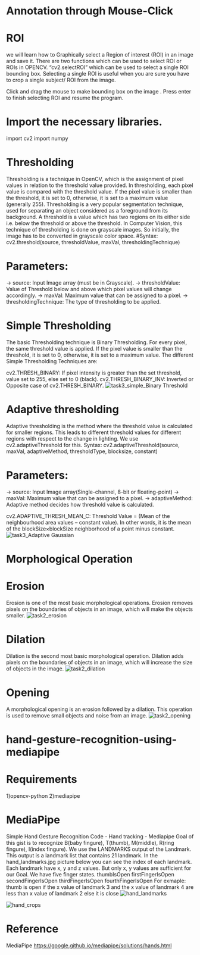 # Annotation through Mouse-Click
# ROI
we will learn how to Graphically select a Region of interest (ROI) in an image and save it.
There are two functions which can be used to select ROI or ROIs in OPENCV.
“cv2.selectROI” which can be used to select a single ROI bounding box.
Selecting a single ROI is useful when you are sure you have to crop a single subject/ ROI from the image.

Click and drag the mouse to make bounding box on the image . Press enter to finish selecting ROI and resume the program.

# Import the necessary libraries.
import cv2
import numpy

# Thresholding
Thresholding is a technique in OpenCV, which is the assignment of pixel values in relation to the threshold value provided. In thresholding, each pixel value is compared with the threshold value. If the pixel value is smaller than the threshold, it is set to 0, otherwise, it is set to a maximum value (generally 255). Thresholding is a very popular segmentation technique, used for separating an object considered as a foreground from its background. A threshold is a value which has two regions on its either side i.e. below the threshold or above the threshold. 
In Computer Vision, this technique of thresholding is done on grayscale images. So initially, the image has to be converted in grayscale color space.
#Syntax:
cv2.threshold(source, thresholdValue, maxVal, thresholdingTechnique) 
# Parameters: 
-> source: Input Image array (must be in Grayscale). 
-> thresholdValue: Value of Threshold below and above which pixel values will change accordingly. 
-> maxVal: Maximum value that can be assigned to a pixel. 
-> thresholdingTechnique: The type of thresholding to be applied. 

# Simple Thresholding
The basic Thresholding technique is Binary Thresholding. For every pixel, the same threshold value is applied. If the pixel value is smaller than the threshold, it is set to 0, otherwise, it is set to a maximum value.
The different Simple Thresholding Techniques are: 
 
cv2.THRESH_BINARY: If pixel intensity is greater than the set threshold, value set to 255, else set to 0 (black).
cv2.THRESH_BINARY_INV: Inverted or Opposite case of cv2.THRESH_BINARY.
![task3_simple_Binary Threshold](https://user-images.githubusercontent.com/82312119/189480885-9ebf1aac-a823-45e1-8a08-601a44ffd5d0.jpg)


# Adaptive thresholding
Adaptive thresholding is the method where the threshold value is calculated for smaller regions. This leads to different threshold values for different regions with respect to the change in lighting. We use cv2.adaptiveThreshold for this.
Syntax: cv2.adaptiveThreshold(source, maxVal, adaptiveMethod, thresholdType, blocksize, constant)

# Parameters:
-> source: Input Image array(Single-channel, 8-bit or floating-point)
-> maxVal: Maximum value that can be assigned to a pixel.
-> adaptiveMethod: Adaptive method decides how threshold value is calculated.

 cv2.ADAPTIVE_THRESH_MEAN_C: Threshold Value = (Mean of the neighbourhood area values – constant value). In other words, it is the mean of the blockSize×blockSize neighborhood of a point minus constant.
 ![task3_Adaptive Gaussian](https://user-images.githubusercontent.com/82312119/189480896-2fdd5e1c-3ba2-4f84-bf10-e817a25d73bc.jpg)

# Morphological Operation
# Erosion
Erosion is one of the most basic morphological operations. Erosion removes pixels on the boundaries of objects in an image, which will make the objects smaller.
![task2_erosion](https://user-images.githubusercontent.com/82312119/189480816-4bae805e-a73b-4a03-8fd8-4d21cc6851dd.jpg)

# Dilation
Dilation is the second most basic morphological operation. Dilation adds pixels on the boundaries of objects in an image, which will increase the size of objects in the image.
![task2_dilation](https://user-images.githubusercontent.com/82312119/189480829-13adcea5-4150-4156-baea-60028879adc5.jpg)

# Opening
A morphological opening is an erosion followed by a dilation. This operation is used to remove small objects and noise from an image.
![task2_opening](https://user-images.githubusercontent.com/82312119/189480840-0775ae05-3089-42e0-9d77-b5ff34f5cecf.jpg)

# hand-gesture-recognition-using-mediapipe

# Requirements
1)opencv-python
2)mediapipe


# MediaPipe

Simple Hand Gesture Recognition Code - Hand tracking - Mediapipe
Goal of this gist is to recognize B(baby fingure), T(thumb), M(middle),  R(ring fingure), I(index fingure). We use the LANDMARKS output of the Landmark. This output is a landmark list that contains 21 landmark. In the hand_landmarks.jpg picture below you can see the index of each landmark. Each landmark have x, y and z values. But only x, y values are sufficient for our Goal.
We have five finger states.
thumbIsOpen
firstFingerIsOpen
secondFingerIsOpen
thirdFingerIsOpen
fourthFingerIsOpen
For exmaple: thumb is open if the x value of landmark 3 and the x value of landmark 4 are less than x value of landmark 2 else it is close
![hand_landmarks](https://user-images.githubusercontent.com/82312119/189480949-6d67380e-4a27-4978-aba9-6da88c179222.png)

![hand_crops](https://user-images.githubusercontent.com/82312119/189480966-84e6dba9-b8f4-438f-a82e-8f9f4c8fe8cd.png)


# Reference
MediaPipe
https://google.github.io/mediapipe/solutions/hands.html
